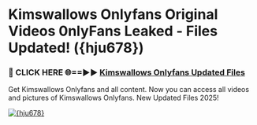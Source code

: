 # Kimswallows Onlyfans Original Videos 0nlyFans Leaked - Files Updated! ({hju678})

<h3>🔴 CLICK HERE 🌐==►► <a href="https://tinyurl.com/ms9xzufz" rel="nofollow">Kimswallows Onlyfans Updated Files</a></h3>

Get Kimswallows Onlyfans and all content. Now you can access all videos and pictures of Kimswallows Onlyfans. New Updated Files 2025!

[![{hju678}](https://i.imgur.com/PQ7UWWw.gif)](https://tinyurl.com/ms9xzufz)
